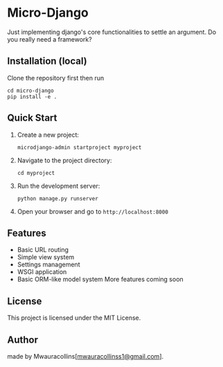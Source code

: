 # Micro-Django

Just implementing django's core functionalities to settle an argument. Do you really need a framework?

## Installation (local)
Clone the repository first then run

```
cd micro-django
pip install -e .
```

## Quick Start

1. Create a new project:
   ```
   microdjango-admin startproject myproject
   ```

2. Navigate to the project directory:
   ```
   cd myproject
   ```

3. Run the development server:
   ```
   python manage.py runserver
   ```

4. Open your browser and go to `http://localhost:8000`

## Features

- Basic URL routing
- Simple view system
- Settings management
- WSGI application
- Basic ORM-like model system
More features coming soon

## License

This project is licensed under the MIT License.

## Author
made by Mwauracollins[mwauracollinss1@gmail.com]. 
